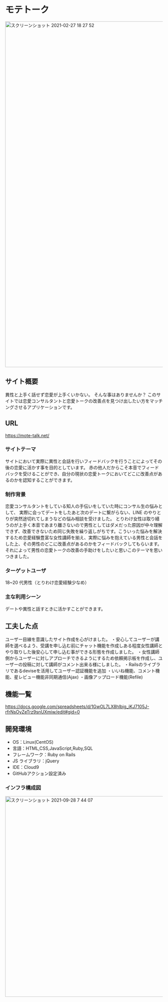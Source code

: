 # モテトーク
<img width="1101" alt="スクリーンショット 2021-02-27 18 27 52" src="https://user-images.githubusercontent.com/74037339/135211562-15a0be62-a133-486b-89bb-b603170c377f.png">

## サイト概要
異性と上手く話せず恋愛が上手くいかない。
そんな事はありませんか？
このサイトでは恋愛コンサルタントと恋愛トークの改善点を見つけ出したい方をマッチングさせるアプリケーションです。
## URL 
https://mote-talk.net/
### サイトテーマ

サイトにおいて実際に異性と会話を行いフィードバックを行うことによってその後の恋愛に活かす事を目的としています。
赤の他人だからこそ本音でフィードバックを受けることができ、自分の現状の恋愛トークにおいてどこに改善点があるのかを認知することができます。

### 制作背景

恋愛コンサルタントをしている知人の手伝いをしていた時にコンサル生の悩みとして、
実際に会ってデートをしたあと次のデートに繋がらない、LINE のやりとりが突然途切れてしまうなどの悩み相談を受けました。
とりわけ女性は取り繕うのが上手く本音であまり離さないので男性としてはダメだった原因が中々理解できず、改善できないため同じ失敗を繰り返しがちです。こういった悩みを解決するため恋愛経験豊富な女性講師を揃え、実際に悩みを抱えている男性と会話をした上、その男性のどこに改善点があるのかをフィードバックしてもらいます。
それによって男性の恋愛トークの改善の手助けをしたいと思いこのテーマを思いつきました。

### ターゲットユーザ

18~20 代男性（とりわけ恋愛経験少なめ）

### 主な利用シーン

デートや異性と話すときに活かすことができます。
## 工夫した点
ユーザー目線を意識したサイト作成を心がけました。
・安心してユーザーが講師を選べるよう、受講を申し込む前にチャット機能を作成しある程度女性講師とやり取りした後安心して申し込む事ができる形態を作成しました。
・女性講師側からユーザーに対しアプローチできるようにするため依頼掲示板を作成し、ユーザーの投稿に対して講師がコメント出来る様にしました。
・Railsのライブラリであるdeviseを活用してユーザー認証機能を追加
・いいね機能、コメント機能、星レビュー機能非同期通信(Ajax)
・画像アップロード機能(Refile)

## 機能一覧

https://docs.google.com/spreadsheets/d/1GwOL7LX8hlbig_iKJ7105J-rfrNsOyZeTrz9snUXmiw/edit#gid=0

## 開発環境

- OS：Linux(CentOS)
- 言語：HTML,CSS,JavaScript,Ruby,SQL
- フレームワーク：Ruby on Rails
- JS ライブラリ：jQuery
- IDE：Cloud9
- GitHubアクション設定済み

### インフラ構成図
<img width="639" alt="スクリーンショット 2021-09-28 7 44 07" src="https://user-images.githubusercontent.com/74037339/135372229-814a59c4-340e-4baa-94a1-afa1958b23db.png">
